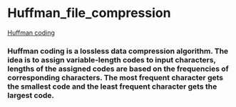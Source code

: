 # Huffman_file_compression
[Huffman coding](https://en.wikipedia.org/wiki/Huffman_coding)

### Huffman coding is a lossless data compression algorithm. The idea is to assign variable-length codes to input characters, lengths of the assigned codes are based on the frequencies of corresponding characters. The most frequent character gets the smallest code and the least frequent character gets the largest code.

